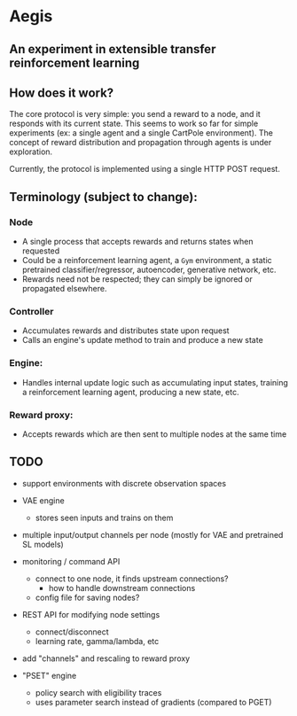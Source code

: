 # Aegis

## An experiment in extensible transfer reinforcement learning

## How does it work?
The core protocol is very simple: you send a reward to a node, and it responds with its current state.
This seems to work so far for simple experiments (ex: a single agent and a single CartPole environment).
The concept of reward distribution and propagation through agents is under exploration.

Currently, the protocol is implemented using a single HTTP POST request.

## Terminology (subject to change):
### Node
* A single process that accepts rewards and returns states when requested
* Could be a reinforcement learning agent, a `Gym` environment, a static pretrained classifier/regressor, autoencoder, generative network, etc.
* Rewards need not be respected; they can simply be ignored or propagated elsewhere.

### Controller
* Accumulates rewards and distributes state upon request
* Calls an engine's update method to train and produce a new state

### Engine:
* Handles internal update logic such as accumulating input states, training a reinforcement learning agent, producing a new state, etc.

### Reward proxy:
* Accepts rewards which are then sent to multiple nodes at the same time

## TODO
* support environments with discrete observation spaces

* VAE engine
  * stores seen inputs and trains on them

* multiple input/output channels per node (mostly for VAE and pretrained SL models)

* monitoring / command API
  * connect to one node, it finds upstream connections?
    * how to handle downstream connections
  * config file for saving nodes?

* REST API for modifying node settings
  * connect/disconnect
  * learning rate, gamma/lambda, etc

* add "channels" and rescaling to reward proxy

* "PSET" engine
  * policy search with eligibility traces
  * uses parameter search instead of gradients (compared to PGET)
